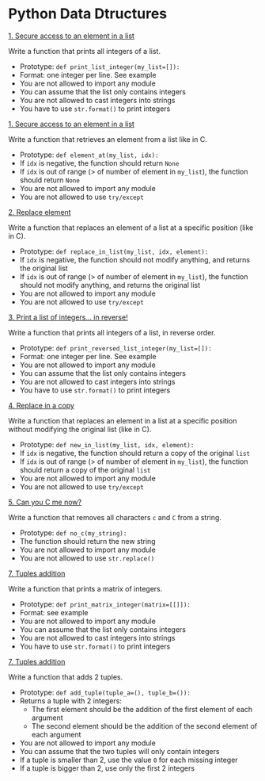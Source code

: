 # Python Data Dtructures

[1. Secure access to an element in a list](./0-print_list_integer.py)

Write a function that prints all integers of a list.

- Prototype: `def print_list_integer(my_list=[]):`
- Format: one integer per line. See example
- You are not allowed to import any module
- You can assume that the list only contains integers
- You are not allowed to cast integers into strings
- You have to use `str.format()` to print integers

[1. Secure access to an element in a list](./1-element_at.py)

Write a function that retrieves an element from a list like in C.

- Prototype: `def element_at(my_list, idx):`
- If `idx` is negative, the function should return `None`
- If `idx` is out of range (> of number of element in `my_list`), the function should return `None`
- You are not allowed to import any module
- You are not allowed to use `try/except`

[2. Replace element](./2-replace_in_list.py)

Write a function that replaces an element of a list at a specific position (like in C).

- Prototype: `def replace_in_list(my_list, idx, element):`
- If `idx` is negative, the function should not modify anything, and returns the original list
- If `idx` is out of range (> of number of element in `my_list`), the function should not modify anything, and returns the original list
- You are not allowed to import any module
- You are not allowed to use `try/except`

[3. Print a list of integers... in reverse!](./3-print_reversed_list_integer.py)

Write a function that prints all integers of a list, in reverse order.

- Prototype: `def print_reversed_list_integer(my_list=[]):`
- Format: one integer per line. See example
- You are not allowed to import any module
- You can assume that the list only contains integers
- You are not allowed to cast integers into strings
- You have to use `str.format()` to print integers

[4. Replace in a copy](./4-new_in_list.py)

Write a function that replaces an element in a list at a specific position without modifying the original list (like in C).

- Prototype: `def new_in_list(my_list, idx, element):`
- If `idx` is negative, the function should return a copy of the original `list`
- If `idx` is out of range (> of number of element in `my_list`), the function should return a copy of the original `list`
- You are not allowed to import any module
- You are not allowed to use `try/except`

[5. Can you C me now?](./5-no_c.py)

Write a function that removes all characters `c` and `C` from a string.

- Prototype: `def no_c(my_string):`
- The function should return the new string
- You are not allowed to import any module
- You are not allowed to use `str.replace()`


[7. Tuples addition](./6-print_matrix_integer.py)

Write a function that prints a matrix of integers.

- Prototype: `def print_matrix_integer(matrix=[[]]):`
- Format: see example
- You are not allowed to import any module
- You can assume that the list only contains integers
- You are not allowed to cast integers into strings
- You have to use `str.format()` to print integers


[7. Tuples addition](./7-add_tuple.py)

Write a function that adds 2 tuples.

- Prototype: `def add_tuple(tuple_a=(), tuple_b=()):`
- Returns a tuple with 2 integers:
	- The first element should be the addition of the first element of each argument
	- The second element should be the addition of the second element of each argument
- You are not allowed to import any module
- You can assume that the two tuples will only contain integers
- If a tuple is smaller than 2, use the value `0` for each missing integer
- If a tuple is bigger than 2, use only the first 2 integers



